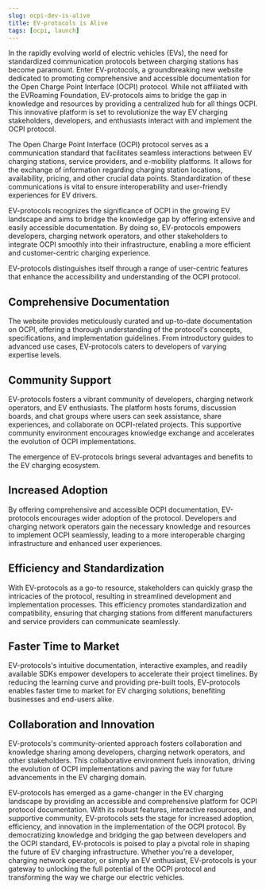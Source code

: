```yaml
---
slug: ocpi-dev-is-alive
title: EV-protocols is Alive
tags: [ocpi, launch]
---
```


In the rapidly evolving world of electric vehicles (EVs), the need for standardized communication protocols between
charging stations has become paramount. Enter EV-protocols, a groundbreaking new website dedicated to promoting
comprehensive and accessible documentation for the Open Charge Point Interface (OCPI) protocol. While not affiliated
with the EVRoaming Foundation, EV-protocols aims to bridge the gap in knowledge and resources by providing a centralized
hub for all things OCPI. This innovative platform is set to revolutionize the way EV charging stakeholders, developers,
and enthusiasts interact with and implement the OCPI protocol.

The Open Charge Point Interface (OCPI) protocol serves as a communication standard that facilitates seamless
interactions between EV charging stations, service providers, and e-mobility platforms. It allows for the exchange of
information regarding charging station locations, availability, pricing, and other crucial data points. Standardization
of these communications is vital to ensure interoperability and user-friendly experiences for EV drivers.

EV-protocols recognizes the significance of OCPI in the growing EV landscape and aims to bridge the knowledge gap by
offering extensive and easily accessible documentation. By doing so, EV-protocols empowers developers, charging network
operators, and other stakeholders to integrate OCPI smoothly into their infrastructure, enabling a more efficient and
customer-centric charging experience.

EV-protocols distinguishes itself through a range of user-centric features that enhance the accessibility and understanding
of the OCPI protocol.

## Comprehensive Documentation

The website provides meticulously curated and up-to-date documentation on OCPI, offering a thorough understanding of the
protocol's concepts, specifications, and implementation guidelines. From introductory guides to advanced use cases,
EV-protocols caters to developers of varying expertise levels.

## Community Support

EV-protocols fosters a vibrant community of developers, charging network operators, and EV enthusiasts. The platform hosts
forums, discussion boards, and chat groups where users can seek assistance, share experiences, and collaborate on
OCPI-related projects. This supportive community environment encourages knowledge exchange and accelerates the evolution
of OCPI implementations.

The emergence of EV-protocols brings several advantages and benefits to the EV charging ecosystem.

## Increased Adoption

By offering comprehensive and accessible OCPI documentation, EV-protocols encourages wider adoption of the protocol.
Developers and charging network operators gain the necessary knowledge and resources to implement OCPI seamlessly,
leading to a more interoperable charging infrastructure and enhanced user experiences.

## Efficiency and Standardization

With EV-protocols as a go-to resource, stakeholders can quickly grasp the intricacies of the protocol, resulting in
streamlined development and implementation processes. This efficiency promotes standardization and compatibility,
ensuring that charging stations from different manufacturers and service providers can communicate seamlessly.

## Faster Time to Market

EV-protocols's intuitive documentation, interactive examples, and readily available SDKs empower developers to accelerate
their project timelines. By reducing the learning curve and providing pre-built tools, EV-protocols enables faster time to
market for EV charging solutions, benefiting businesses and end-users alike.

## Collaboration and Innovation

EV-protocols's community-oriented approach fosters collaboration and knowledge sharing among developers, charging network
operators, and other stakeholders. This collaborative environment fuels innovation, driving the evolution of OCPI
implementations and paving the way for future advancements in the EV charging domain.

EV-protocols has emerged as a game-changer in the EV charging landscape by providing an accessible and comprehensive
platform for OCPI protocol documentation. With its robust features, interactive resources, and supportive community,
EV-protocols sets the stage for increased adoption, efficiency, and innovation in the implementation of the OCPI protocol.
By democratizing knowledge and bridging the gap between developers and the OCPI standard, EV-protocols is poised to play a
pivotal role in shaping the future of EV charging infrastructure. Whether you're a developer, charging network operator,
or simply an EV enthusiast, EV-protocols is your gateway to unlocking the full potential of the OCPI protocol and
transforming the way we charge our electric vehicles.
